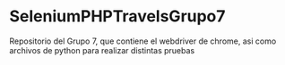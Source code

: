 # SeleniumPHPTravelsGrupo7
Repositorio del Grupo 7, que contiene el webdriver de chrome, asi como archivos de python para realizar distintas pruebas
